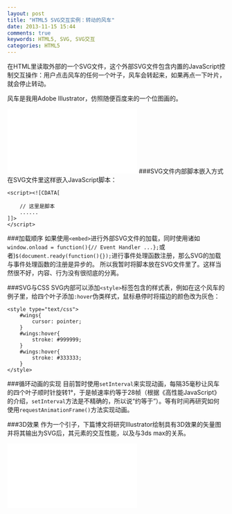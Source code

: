 ```yaml
---
layout: post
title: "HTML5 SVG交互实例：转动的风车"
date: 2013-11-15 15:44
comments: true
keywords: HTML5, SVG, SVG交互
categories: HTML5
---
```

在HTML里读取外部的一个SVG文件，这个外部SVG文件包含内置的JavaScript控制交互操作：用户点击风车的任何一个叶子，风车会转起来，如果再点一下叶片，就会停止转动。

风车是我用Adobe Illustrator，仿照随便百度来的一个位图画的。

<embed  src="{{ root_url}}/svg/windmill.svg" type="image/svg+xml">
<!-- more -->
###SVG文件内部脚本嵌入方式
在SVG文件里这样嵌入JavaScript脚本：

	<script><![CDATA[

		// 这里是脚本
		......
	]]>
	</script>

###加载顺序
如果使用`<embed>`进行外部SVG文件的加载，同时使用诸如`window.onload = function(){// Event Handler ...};`或者)`$(document.ready(function(){});`进行事件处理函数注册，那么SVG的加载与事件处理函数的注册是异步的。
所以我暂时将脚本放在SVG文件里了。这样当然很不好，内容、行为没有很彻底的分离。

###SVG与CSS
SVG内部可以添加`<style>`标签包含的样式表，例如在这个风车的例子里，给四个叶子添加`:hover`伪类样式，鼠标悬停时将描边的颜色改为灰色：

	<style type="text/css">
		#wings{
			cursor: pointer;
		}
		#wings:hover{
			stroke: #999999;
		}
		#wings:hover{
			stroke: #333333;
		}
	</style>

###循环动画的实现
目前暂时使用`setInterval`来实现动画，每隔35毫秒让风车的四个叶子顺时针旋转1°，于是帧速率约等于28帧（根据《高性能JavaScript》的介绍，`setInterval`方法是不精确的，所以说“约等于”）。等有时间再研究如何使用`requestAnimationFrame()`方法实现动画。

###3D效果
作为一个引子，下篇博文将研究Illustrator绘制具有3D效果的矢量图并将其输出为SVG后，其元素的交互性能，以及与3ds max的关系。

<embed src="{{ root_url}}/svg/starIn3D.svg">